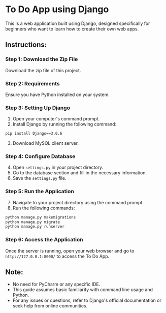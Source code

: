 # To Do App using Django

This is a web application built using Django, designed specifically for beginners who want to learn how to create their own web apps.

## Instructions:

### Step 1: Download the Zip File
Download the zip file of this project.

### Step 2: Requirements
Ensure you have Python installed on your system.

### Step 3: Setting Up Django
1. Open your computer's command prompt.
2. Install Django by running the following command:


```bash
pip install Django==3.0.6

```

3. Download MySQL client server.

### Step 4: Configure Database
4. Open `settings.py` in your project directory.
5. Go to the database section and fill in the necessary information.
6. Save the `settings.py` file.

### Step 5: Run the Application
7. Navigate to your project directory using the command prompt.
8. Run the following commands:

```bash
python manage.py makemigrations
python manage.py migrate
python manage.py runserver
```


### Step 6: Access the Application
Once the server is running, open your web browser and go to `http://127.0.0.1:8000/` to access the To Do App.

## Note:
- No need for PyCharm or any specific IDE.
- This guide assumes basic familiarity with command line usage and Python.
- For any issues or questions, refer to Django's official documentation or seek help from online communities.
